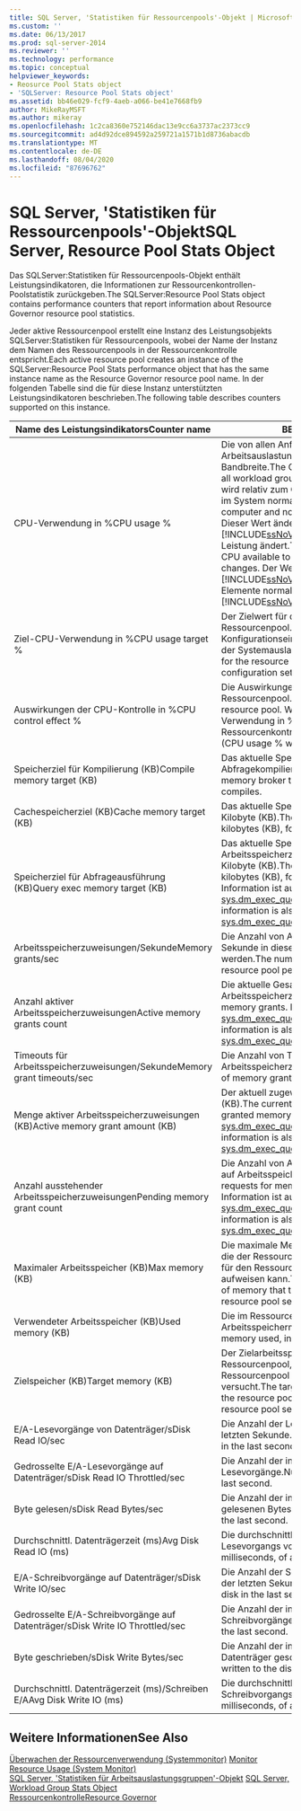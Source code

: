 ```yaml
---
title: SQL Server, 'Statistiken für Ressourcenpools'-Objekt | Microsoft-Dokumentation
ms.custom: ''
ms.date: 06/13/2017
ms.prod: sql-server-2014
ms.reviewer: ''
ms.technology: performance
ms.topic: conceptual
helpviewer_keywords:
- Reosurce Pool Stats object
- 'SQLServer: Resource Pool Stats object'
ms.assetid: bb46e029-fcf9-4aeb-a066-be41e7668fb9
author: MikeRayMSFT
ms.author: mikeray
ms.openlocfilehash: 1c2ca8360e752146dac13e9cc6a3737ac2373cc9
ms.sourcegitcommit: ad4d92dce894592a259721a1571b1d8736abacdb
ms.translationtype: MT
ms.contentlocale: de-DE
ms.lasthandoff: 08/04/2020
ms.locfileid: "87696762"
---
```

# <a name="sql-server-resource-pool-stats-object"></a><span data-ttu-id="ad5e7-102">SQL Server, 'Statistiken für Ressourcenpools'-Objekt</span><span class="sxs-lookup"><span data-stu-id="ad5e7-102">SQL Server, Resource Pool Stats Object</span></span>
  <span data-ttu-id="ad5e7-103">Das SQLServer:Statistiken für Ressourcenpools-Objekt enthält Leistungsindikatoren, die Informationen zur Ressourcenkontrollen-Poolstatistik zurückgeben.</span><span class="sxs-lookup"><span data-stu-id="ad5e7-103">The SQLServer:Resource Pool Stats object contains performance counters that report information about Resource Governor resource pool statistics.</span></span>  
  
 <span data-ttu-id="ad5e7-104">Jeder aktive Ressourcenpool erstellt eine Instanz des Leistungsobjekts SQLServer:Statistiken für Ressourcenpools, wobei der Name der Instanz dem Namen des Ressourcenpools in der Ressourcenkontrolle entspricht.</span><span class="sxs-lookup"><span data-stu-id="ad5e7-104">Each active resource pool creates an instance of the SQLServer:Resource Pool Stats performance object that has the same instance name as the Resource Governor resource pool name.</span></span> <span data-ttu-id="ad5e7-105">In der folgenden Tabelle sind die für diese Instanz unterstützten Leistungsindikatoren beschrieben.</span><span class="sxs-lookup"><span data-stu-id="ad5e7-105">The following table describes counters supported on this instance.</span></span>  
  
|<span data-ttu-id="ad5e7-106">Name des Leistungsindikators</span><span class="sxs-lookup"><span data-stu-id="ad5e7-106">Counter name</span></span>|<span data-ttu-id="ad5e7-107">BESCHREIBUNG</span><span class="sxs-lookup"><span data-stu-id="ad5e7-107">Description</span></span>|  
|------------------|-----------------|  
|<span data-ttu-id="ad5e7-108">CPU-Verwendung in %</span><span class="sxs-lookup"><span data-stu-id="ad5e7-108">CPU usage %</span></span>|<span data-ttu-id="ad5e7-109">Die von allen Anforderungen in allen Arbeitsauslastungsgruppen dieses Pools belegte CPU-Bandbreite.</span><span class="sxs-lookup"><span data-stu-id="ad5e7-109">The CPU bandwidth usage by all requests in all workload groups belonging to this pool.</span></span> <span data-ttu-id="ad5e7-110">Dieser Wert wird relativ zum Computer gemessen und auf alle CPUs im System normalisiert.</span><span class="sxs-lookup"><span data-stu-id="ad5e7-110">This is measured relative to the computer and normalized to all CPUs on the system.</span></span> <span data-ttu-id="ad5e7-111">Dieser Wert ändert sich, wenn sich die für den [!INCLUDE[ssNoVersion](../../includes/ssnoversion-md.md)] -Prozess verfügbare CPU-Leistung ändert.</span><span class="sxs-lookup"><span data-stu-id="ad5e7-111">This value will change as the amount of CPU available to the [!INCLUDE[ssNoVersion](../../includes/ssnoversion-md.md)] process changes.</span></span> <span data-ttu-id="ad5e7-112">Der Wert wird auf die vom [!INCLUDE[ssNoVersion](../../includes/ssnoversion-md.md)] -Prozess empfangenen Elemente normalisiert.</span><span class="sxs-lookup"><span data-stu-id="ad5e7-112">It is not normalized to what the [!INCLUDE[ssNoVersion](../../includes/ssnoversion-md.md)] process receives.</span></span>|  
|<span data-ttu-id="ad5e7-113">Ziel-CPU-Verwendung in %</span><span class="sxs-lookup"><span data-stu-id="ad5e7-113">CPU usage target %</span></span>|<span data-ttu-id="ad5e7-114">Der Zielwert für die CPU-Auslastung in Prozent für den Ressourcenpool. Dieser Wert basiert auf den Konfigurationseinstellungen für den Ressourcenpool und der Systemauslastung.</span><span class="sxs-lookup"><span data-stu-id="ad5e7-114">The target value of CPU usage % for the resource pool based on the resource pool configuration settings and system load.</span></span>|  
|<span data-ttu-id="ad5e7-115">Auswirkungen der CPU-Kontrolle in %</span><span class="sxs-lookup"><span data-stu-id="ad5e7-115">CPU control effect %</span></span>|<span data-ttu-id="ad5e7-116">Die Auswirkungen der Ressourcenkontrolle auf den Ressourcenpool.</span><span class="sxs-lookup"><span data-stu-id="ad5e7-116">The effect of Resource Governor on the resource pool.</span></span> <span data-ttu-id="ad5e7-117">Wird wie folgt berechnet: (CPU-Verwendung in %) / (CPU-Verwendung in % ohne Ressourcenkontrolle).</span><span class="sxs-lookup"><span data-stu-id="ad5e7-117">Calculated as (CPU usage %) / (CPU usage % without Resource Governor.</span></span>|  
|<span data-ttu-id="ad5e7-118">Speicherziel für Kompilierung (KB)</span><span class="sxs-lookup"><span data-stu-id="ad5e7-118">Compile memory target (KB)</span></span>|<span data-ttu-id="ad5e7-119">Das aktuelle Speicherbrokerziel für Abfragekompilierungen in Kilobyte (KB).</span><span class="sxs-lookup"><span data-stu-id="ad5e7-119">The current memory broker target, in kilobytes (KB), for query compiles.</span></span>|  
|<span data-ttu-id="ad5e7-120">Cachespeicherziel (KB)</span><span class="sxs-lookup"><span data-stu-id="ad5e7-120">Cache memory target (KB)</span></span>|<span data-ttu-id="ad5e7-121">Das aktuelle Speicherbrokerziel für den Cache in Kilobyte (KB).</span><span class="sxs-lookup"><span data-stu-id="ad5e7-121">The current memory broker target, in kilobytes (KB), for cache.</span></span>|  
|<span data-ttu-id="ad5e7-122">Speicherziel für Abfrageausführung (KB)</span><span class="sxs-lookup"><span data-stu-id="ad5e7-122">Query exec memory target (KB)</span></span>|<span data-ttu-id="ad5e7-123">Das aktuelle Speicherbrokerziel für die Arbeitsspeicherzuweisung der Abfrageausführung in Kilobyte (KB).</span><span class="sxs-lookup"><span data-stu-id="ad5e7-123">The current memory broker target, in kilobytes (KB), for query execution memory grant.</span></span> <span data-ttu-id="ad5e7-124">Diese Information ist auch in [sys.dm_exec_query_memory_grants](/sql/relational-databases/system-dynamic-management-views/sys-dm-exec-query-memory-grants-transact-sql)verfügbar.</span><span class="sxs-lookup"><span data-stu-id="ad5e7-124">This information is also available in [sys.dm_exec_query_memory_grants](/sql/relational-databases/system-dynamic-management-views/sys-dm-exec-query-memory-grants-transact-sql).</span></span>|  
|<span data-ttu-id="ad5e7-125">Arbeitsspeicherzuweisungen/Sekunde</span><span class="sxs-lookup"><span data-stu-id="ad5e7-125">Memory grants/sec</span></span>|<span data-ttu-id="ad5e7-126">Die Anzahl von Arbeitsspeicherzuweisungen, die pro Sekunde in diesem Ressourcenpool ausgeführt werden.</span><span class="sxs-lookup"><span data-stu-id="ad5e7-126">The number of memory grants occurring in this resource pool per second.</span></span>|  
|<span data-ttu-id="ad5e7-127">Anzahl aktiver Arbeitsspeicherzuweisungen</span><span class="sxs-lookup"><span data-stu-id="ad5e7-127">Active memory grants count</span></span>|<span data-ttu-id="ad5e7-128">Die aktuelle Gesamtanzahl von Arbeitsspeicherzuweisungen.</span><span class="sxs-lookup"><span data-stu-id="ad5e7-128">Current total count of memory grants.</span></span> <span data-ttu-id="ad5e7-129">Diese Information ist auch in [sys.dm_exec_query_memory_grants](/sql/relational-databases/system-dynamic-management-views/sys-dm-exec-query-memory-grants-transact-sql)verfügbar.</span><span class="sxs-lookup"><span data-stu-id="ad5e7-129">This information is also available in [sys.dm_exec_query_memory_grants](/sql/relational-databases/system-dynamic-management-views/sys-dm-exec-query-memory-grants-transact-sql).</span></span>|  
|<span data-ttu-id="ad5e7-130">Timeouts für Arbeitsspeicherzuweisungen/Sekunde</span><span class="sxs-lookup"><span data-stu-id="ad5e7-130">Memory grant timeouts/sec</span></span>|<span data-ttu-id="ad5e7-131">Die Anzahl von Timeouts für Arbeitsspeicherzuweisungen pro Sekunde.</span><span class="sxs-lookup"><span data-stu-id="ad5e7-131">The number of memory grant time-outs per second.</span></span>|  
|<span data-ttu-id="ad5e7-132">Menge aktiver Arbeitsspeicherzuweisungen (KB)</span><span class="sxs-lookup"><span data-stu-id="ad5e7-132">Active memory grant amount (KB)</span></span>|<span data-ttu-id="ad5e7-133">Der aktuell zugewiesene Gesamtspeichers in Kilobyte (KB).</span><span class="sxs-lookup"><span data-stu-id="ad5e7-133">The current total amount, in kilobytes (KB), of granted memory.</span></span> <span data-ttu-id="ad5e7-134">Diese Information ist auch in [sys.dm_exec_query_resource_semaphores](/sql/relational-databases/system-dynamic-management-views/sys-dm-exec-query-resource-semaphores-transact-sql)verfügbar.</span><span class="sxs-lookup"><span data-stu-id="ad5e7-134">This information is also available in [sys.dm_exec_query_resource_semaphores](/sql/relational-databases/system-dynamic-management-views/sys-dm-exec-query-resource-semaphores-transact-sql).</span></span>|  
|<span data-ttu-id="ad5e7-135">Anzahl ausstehender Arbeitsspeicherzuweisungen</span><span class="sxs-lookup"><span data-stu-id="ad5e7-135">Pending memory grant count</span></span>|<span data-ttu-id="ad5e7-136">Die Anzahl von Anforderungen in der Warteschlange, die auf Arbeitsspeicherzuweisungen warten.</span><span class="sxs-lookup"><span data-stu-id="ad5e7-136">The number of requests for memory grants pending in the queues.</span></span> <span data-ttu-id="ad5e7-137">Diese Information ist auch in [sys.dm_exec_query_resource_semaphores](/sql/relational-databases/system-dynamic-management-views/sys-dm-exec-query-resource-semaphores-transact-sql)verfügbar.</span><span class="sxs-lookup"><span data-stu-id="ad5e7-137">This information is also available in [sys.dm_exec_query_resource_semaphores](/sql/relational-databases/system-dynamic-management-views/sys-dm-exec-query-resource-semaphores-transact-sql).</span></span>|  
|<span data-ttu-id="ad5e7-138">Maximaler Arbeitsspeicher (KB)</span><span class="sxs-lookup"><span data-stu-id="ad5e7-138">Max memory (KB)</span></span>|<span data-ttu-id="ad5e7-139">Die maximale Menge an Arbeitsspeicher in Kilobyte (KB), die der Ressourcenpool basierend auf den Einstellungen für den Ressourcenpool und dem Serverstatus aufweisen kann.</span><span class="sxs-lookup"><span data-stu-id="ad5e7-139">The maximum amount, in kilobytes (KB), of memory that the resource pool can have based on the resource pool settings and server state.</span></span>|  
|<span data-ttu-id="ad5e7-140">Verwendeter Arbeitsspeicher (KB)</span><span class="sxs-lookup"><span data-stu-id="ad5e7-140">Used memory (KB)</span></span>|<span data-ttu-id="ad5e7-141">Die im Ressourcenpool verwendete Arbeitsspeichermenge in Kilobyte (KB).</span><span class="sxs-lookup"><span data-stu-id="ad5e7-141">The amount of memory used, in kilobytes (KB), for the resource pool.</span></span>|  
|<span data-ttu-id="ad5e7-142">Zielspeicher (KB)</span><span class="sxs-lookup"><span data-stu-id="ad5e7-142">Target memory (KB)</span></span>|<span data-ttu-id="ad5e7-143">Der Zielarbeitsspeicher in Kilobyte (KB), die der Ressourcenpool, auf Grundlage der Einstellungen für den Ressourcenpool und des Serverstatus, abzurufen versucht.</span><span class="sxs-lookup"><span data-stu-id="ad5e7-143">The target amount, in kilobytes (KB), of memory the resource pool is trying to obtain based on the resource pool settings and server state.</span></span>|  
|<span data-ttu-id="ad5e7-144">E/A-Lesevorgänge von Datenträger/s</span><span class="sxs-lookup"><span data-stu-id="ad5e7-144">Disk Read IO/sec</span></span>|<span data-ttu-id="ad5e7-145">Die Anzahl der Lesevorgänge vom Datenträger in der letzten Sekunde.</span><span class="sxs-lookup"><span data-stu-id="ad5e7-145">Number of read operations from the disk in the last second.</span></span>|  
|<span data-ttu-id="ad5e7-146">Gedrosselte E/A-Lesevorgänge auf Datenträger/s</span><span class="sxs-lookup"><span data-stu-id="ad5e7-146">Disk Read IO Throttled/sec</span></span>|<span data-ttu-id="ad5e7-147">Die Anzahl der in der letzten Sekunde gedrosselten Lesevorgänge.</span><span class="sxs-lookup"><span data-stu-id="ad5e7-147">Number of read operations throttled in the last second.</span></span>|  
|<span data-ttu-id="ad5e7-148">Byte gelesen/s</span><span class="sxs-lookup"><span data-stu-id="ad5e7-148">Disk Read Bytes/sec</span></span>|<span data-ttu-id="ad5e7-149">Die Anzahl der in der letzten Sekunde vom Datenträger gelesenen Bytes.</span><span class="sxs-lookup"><span data-stu-id="ad5e7-149">Number of bytes read from the disk in the last second.</span></span>|  
|<span data-ttu-id="ad5e7-150">Durchschnittl. Datenträgerzeit (ms)</span><span class="sxs-lookup"><span data-stu-id="ad5e7-150">Avg Disk Read IO (ms)</span></span>|<span data-ttu-id="ad5e7-151">Die durchschnittliche Zeit (in Millisekunden) eines Lesevorgangs vom Datenträger.</span><span class="sxs-lookup"><span data-stu-id="ad5e7-151">Average time, in milliseconds, of a read operation from the disk.</span></span>|  
|<span data-ttu-id="ad5e7-152">E/A-Schreibvorgänge auf Datenträger/s</span><span class="sxs-lookup"><span data-stu-id="ad5e7-152">Disk Write IO/sec</span></span>|<span data-ttu-id="ad5e7-153">Die Anzahl der Schreibvorgänge auf den Datenträger in der letzten Sekunde.</span><span class="sxs-lookup"><span data-stu-id="ad5e7-153">Number of write operations to the disk in the last second.</span></span>|  
|<span data-ttu-id="ad5e7-154">Gedrosselte E/A-Schreibvorgänge auf Datenträger/s</span><span class="sxs-lookup"><span data-stu-id="ad5e7-154">Disk Write IO Throttled/sec</span></span>|<span data-ttu-id="ad5e7-155">Die Anzahl der in der letzten Sekunde gedrosselten Schreibvorgänge.</span><span class="sxs-lookup"><span data-stu-id="ad5e7-155">Number of write operations throttled in the last second.</span></span>|  
|<span data-ttu-id="ad5e7-156">Byte geschrieben/s</span><span class="sxs-lookup"><span data-stu-id="ad5e7-156">Disk Write Bytes/sec</span></span>|<span data-ttu-id="ad5e7-157">Die Anzahl der in der letzten Sekunde auf den Datenträger geschriebenen Bytes.</span><span class="sxs-lookup"><span data-stu-id="ad5e7-157">Number of bytes written to the disk in the last second.</span></span>|  
|<span data-ttu-id="ad5e7-158">Durchschnittl. Datenträgerzeit (ms)/Schreiben E/A</span><span class="sxs-lookup"><span data-stu-id="ad5e7-158">Avg Disk Write IO (ms)</span></span>|<span data-ttu-id="ad5e7-159">Die durchschnittliche Zeit (in Millisekunden) eines Schreibvorgangs auf den Datenträger.</span><span class="sxs-lookup"><span data-stu-id="ad5e7-159">Average time, in milliseconds, of a write operation to the disk.</span></span>|  
  
## <a name="see-also"></a><span data-ttu-id="ad5e7-160">Weitere Informationen</span><span class="sxs-lookup"><span data-stu-id="ad5e7-160">See Also</span></span>  
 <span data-ttu-id="ad5e7-161">[Überwachen der Ressourcenverwendung &#40;Systemmonitor&#41;](monitor-resource-usage-system-monitor.md) </span><span class="sxs-lookup"><span data-stu-id="ad5e7-161">[Monitor Resource Usage &#40;System Monitor&#41;](monitor-resource-usage-system-monitor.md) </span></span>  
 <span data-ttu-id="ad5e7-162">[SQL Server, 'Statistiken für Arbeitsauslastungsgruppen'-Objekt](sql-server-workload-group-stats-object.md) </span><span class="sxs-lookup"><span data-stu-id="ad5e7-162">[SQL Server, Workload Group Stats Object](sql-server-workload-group-stats-object.md) </span></span>  
 [<span data-ttu-id="ad5e7-163">Ressourcenkontrolle</span><span class="sxs-lookup"><span data-stu-id="ad5e7-163">Resource Governor</span></span>](../resource-governor/resource-governor.md)  
  
  

